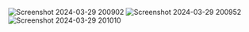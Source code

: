 ![Screenshot 2024-03-29 200902](https://github.com/YuvanKa/responsive/assets/117811727/c539d1cb-f2ac-4da5-adce-a27500f4c6a1)
![Screenshot 2024-03-29 200952](https://github.com/YuvanKa/responsive/assets/117811727/277ef756-e451-4c3b-a693-b6d0c13579f1)
![Screenshot 2024-03-29 201010](https://github.com/YuvanKa/responsive/assets/117811727/70aec27e-3834-4593-bd16-5f9949d023a2)
